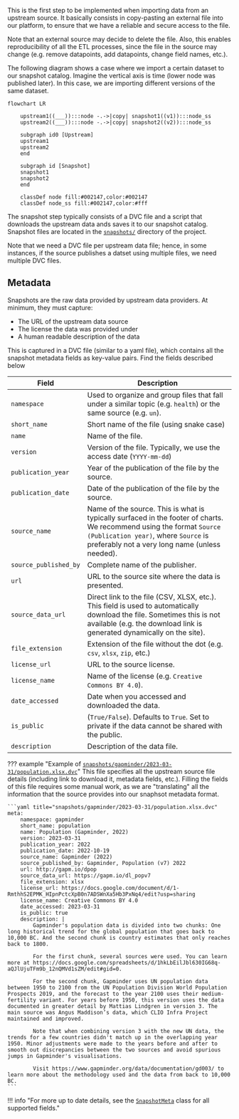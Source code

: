 This is the first step to be implemented when importing data from an upstream source. It basically consists in copy-pasting an external file into our platform, to ensure that we have a reliable and secure access to the file.

Note that an external source may decide to delete the file. Also, this enables reproducibility of all the ETL processes, since the file in the source may change (e.g. remove datapoints, add datapoints, change field names, etc.).

The following diagram shows a case where we import a certain dataset to our snapshot catalog. Imagine the vertical axis is time (lower node was published later). In this case, we are importing different versions of the same dataset.

```mermaid
flowchart LR

    upstream1((___)):::node -.->|copy| snapshot1((v1)):::node_ss
    upstream2((___)):::node -.->|copy| snapshot2((v2)):::node_ss

    subgraph id0 [Upstream]
    upstream1
    upstream2
    end

    subgraph id [Snapshot]
    snapshot1
    snapshot2
    end

    classDef node fill:#002147,color:#002147
    classDef node_ss fill:#002147,color:#fff
```

The snapshot step typically consists of a DVC file and a script that downloads the upstream data ands saves it to our snapshot catalog. Snapshot files are located in the [`snapshots/`](https://github.com/owid/etl/tree/master/snapshots) directory of the project.

Note that we need a DVC file per upstream data file; hence, in some instances, if the source publishes a datset using multiple files, we need multiple DVC files.


## Metadata

Snapshots are the raw data provided by upstream data providers. At minimum, they must capture:

- The URL of the upstream data source
- The license the data was provided under
- A human readable description of the data

This is captured in a DVC file (similar to a yaml file), which contains all the snapshot metadata fields as key-value pairs. Find the fields described below


| Field      | Description                          |
| ----------- | ------------------------------------ |
| `namespace`       | Used to organize and group files that fall under a similar topic (e.g. `health`) or the same source (e.g. `un`). |
| `short_name`       | Short name of the file (using snake case) |
| `name`    | Name of the file. |
| `version`    | Version of the file. Typically, we use the access date (`YYYY-mm-dd`) |
| `publication_year`    | Year of the publication of the file by the source. |
| `publication_date`    | Date of the publication of the file by the source.|
| `source_name`    | Name of the source. This is what is typically surfaced in the footer of charts. We recommend using the format `Source (Publication year)`, where `Source` is preferably not a very long name (unless needed).|
| `source_published_by`    | Complete name of the publisher. |
| `url`    | URL to the source site where the data is presented. |
| `source_data_url`    | Direct link to the file (CSV, XLSX, etc.). This field is used to automatically download the file. Sometimes this is not available (e.g. the download link is generated dynamically on the site). |
| `file_extension`    | Extension of the file without the dot (e.g. `csv`, `xlsx`, `zip`, etc.) |
| `license_url`    | URL to the source license. |
| `license_name`    | Name of the license (e.g. `Creative Commons BY 4.0`).|
| `date_accessed`    | Date when you accessed and downloaded the data. |
| `is_public`    | (`True/False`). Defaults to `True`. Set to private if the data cannot be shared with the public. |
| `description`    | Description of the data file.|


??? example "Example of [`snapshots/gapminder/2023-03-31/population.xlsx.dvc`](`https://github.com/owid/etl/blob/master/snapshots/gapminder/2023-03-31/population.xlsx.dvc`)"
    This file specifies all the upstream source file details (including link to download it, metadata fields, etc.). Filling the fields of this file requires some manual work, as we are "translating" all the information that the source provides into our snaphsot metadata format.

    ```yaml title="snapshots/gapminder/2023-03-31/population.xlsx.dvc"
    meta:
        namespace: gapminder
        short_name: population
        name: Population (Gapminder, 2022)
        version: 2023-03-31
        publication_year: 2022
        publication_date: 2022-10-19
        source_name: Gapminder (2022)
        source_published_by: Gapminder, Population (v7) 2022
        url: http://gapm.io/dpop
        source_data_url: https://gapm.io/dl_popv7
        file_extension: xlsx
        license_url: https://docs.google.com/document/d/1-RmthhS2EPMK_HIpnPctcXpB0n7ADSWnXa5Hb3PxNq4/edit?usp=sharing
        license_name: Creative Commons BY 4.0
        date_accessed: 2023-03-31
        is_public: true
        description: |
            Gapminder's population data is divided into two chunks: One long historical trend for the global population that goes back to 10,000 BC. And the second chunk is country estimates that only reaches back to 1800.

            For the first chunk, several sources were used. You can learn more at https://docs.google.com/spreadsheets/d/1hkLbEilJbl630IG68q-aQJlUjuTFm9b_12nQMVd1sZM/edit#gid=0.

            For the second chunk, Gapminder uses UN population data between 1950 to 2100 from the UN Population Division World Population Prospects 2019, and the forecast to the year 2100 uses their medium-fertility variant. For years before 1950, this version uses the data documented in greater detail by Mattias Lindgren in version 3. The main source was Angus Maddison’s data, which CLIO Infra Project maintained and improved.

            Note that when combining version 3 with the new UN data, the trends for a few countries didn't match up in the overlapping year 1950. Minor adjustments were made to the years before and after to smooth out discrepancies between the two sources and avoid spurious jumps in Gapminder's visualisations.

            Visit https://www.gapminder.org/data/documentation/gd003/ to learn more about the methodology used and the data from back to 10,000 BC.
    ```


!!! info "For more up to date details, see the [`SnapshotMeta`](https://github.com/owid/etl/blob/master/etl/snapshot.py#L81) class for all supported fields."
